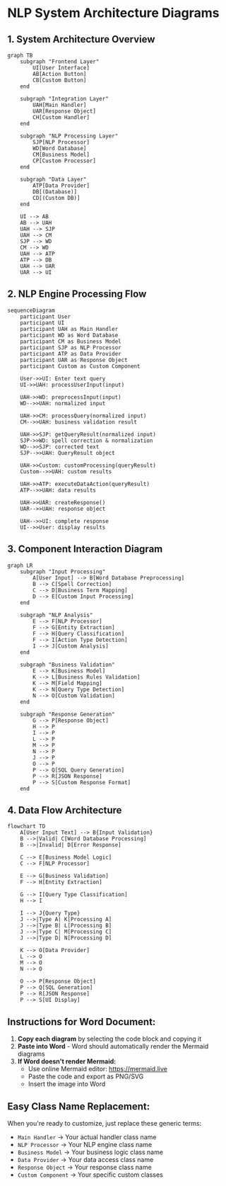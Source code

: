 # NLP System Architecture Diagrams

## 1. System Architecture Overview

```mermaid
graph TB
    subgraph "Frontend Layer"
        UI[User Interface]
        AB[Action Button]
        CB[Custom Button]
    end
    
    subgraph "Integration Layer"
        UAH[Main Handler]
        UAR[Response Object]
        CH[Custom Handler]
    end
    
    subgraph "NLP Processing Layer"
        SJP[NLP Processor]
        WD[Word Database]
        CM[Business Model]
        CP[Custom Processor]
    end
    
    subgraph "Data Layer"
        ATP[Data Provider]
        DB[(Database)]
        CD[(Custom DB)]
    end
    
    UI --> AB
    AB --> UAH
    UAH --> SJP
    UAH --> CM
    SJP --> WD
    CM --> WD
    UAH --> ATP
    ATP --> DB
    UAH --> UAR
    UAR --> UI
```

## 2. NLP Engine Processing Flow

```mermaid
sequenceDiagram
    participant User
    participant UI
    participant UAH as Main Handler
    participant WD as Word Database
    participant CM as Business Model
    participant SJP as NLP Processor
    participant ATP as Data Provider
    participant UAR as Response Object
    participant Custom as Custom Component

    User->>UI: Enter text query
    UI->>UAH: processUserInput(input)
    
    UAH->>WD: preprocessInput(input)
    WD-->>UAH: normalized input
    
    UAH->>CM: processQuery(normalized input)
    CM-->>UAH: business validation result
    
    UAH->>SJP: getQueryResult(normalized input)
    SJP->>WD: spell correction & normalization
    WD-->>SJP: corrected text
    SJP-->>UAH: QueryResult object
    
    UAH->>Custom: customProcessing(queryResult)
    Custom-->>UAH: custom results
    
    UAH->>ATP: executeDataAction(queryResult)
    ATP-->>UAH: data results
    
    UAH->>UAR: createResponse()
    UAR-->>UAH: response object
    
    UAH-->>UI: complete response
    UI-->>User: display results
```

## 3. Component Interaction Diagram

```mermaid
graph LR
    subgraph "Input Processing"
        A[User Input] --> B[Word Database Preprocessing]
        B --> C[Spell Correction]
        C --> D[Business Term Mapping]
        D --> E[Custom Input Processing]
    end
    
    subgraph "NLP Analysis"
        E --> F[NLP Processor]
        F --> G[Entity Extraction]
        F --> H[Query Classification]
        F --> I[Action Type Detection]
        I --> J[Custom Analysis]
    end
    
    subgraph "Business Validation"
        E --> K[Business Model]
        K --> L[Business Rules Validation]
        K --> M[Field Mapping]
        K --> N[Query Type Detection]
        N --> O[Custom Validation]
    end
    
    subgraph "Response Generation"
        G --> P[Response Object]
        H --> P
        I --> P
        L --> P
        M --> P
        N --> P
        J --> P
        O --> P
        P --> Q[SQL Query Generation]
        P --> R[JSON Response]
        P --> S[Custom Response Format]
    end
```

## 4. Data Flow Architecture

```mermaid
flowchart TD
    A[User Input Text] --> B{Input Validation}
    B -->|Valid| C[Word Database Processing]
    B -->|Invalid| D[Error Response]
    
    C --> E[Business Model Logic]
    C --> F[NLP Processor]
    
    E --> G[Business Validation]
    F --> H[Entity Extraction]
    
    G --> I[Query Type Classification]
    H --> I
    
    I --> J{Query Type}
    J -->|Type A| K[Processing A]
    J -->|Type B| L[Processing B]
    J -->|Type C| M[Processing C]
    J -->|Type D| N[Processing D]
    
    K --> O[Data Provider]
    L --> O
    M --> O
    N --> O
    
    O --> P[Response Object]
    P --> Q[SQL Generation]
    P --> R[JSON Response]
    P --> S[UI Display]
```

## Instructions for Word Document:

1. **Copy each diagram** by selecting the code block and copying it
2. **Paste into Word** - Word should automatically render the Mermaid diagrams
3. **If Word doesn't render Mermaid:**
   - Use online Mermaid editor: https://mermaid.live
   - Paste the code and export as PNG/SVG
   - Insert the image into Word

## Easy Class Name Replacement:

When you're ready to customize, just replace these generic terms:
- `Main Handler` → Your actual handler class name
- `NLP Processor` → Your NLP engine class name
- `Business Model` → Your business logic class name
- `Data Provider` → Your data access class name
- `Response Object` → Your response class name
- `Custom Component` → Your specific custom classes 